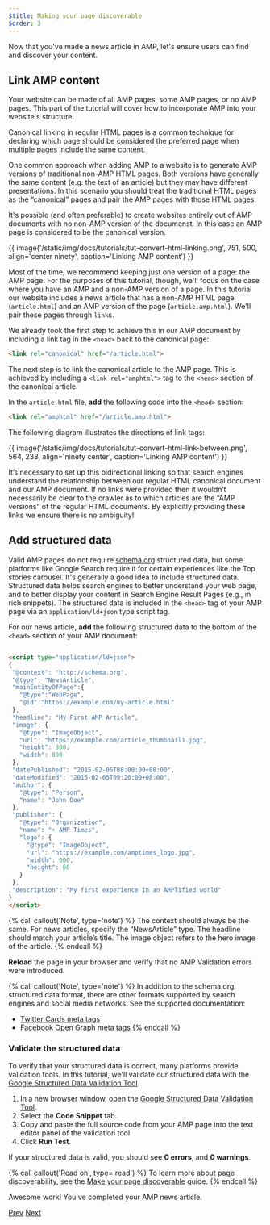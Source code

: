 ```yaml
---
$title: Making your page discoverable
$order: 3
---
```


Now that you've made a news article in AMP, let's ensure users can find and discover your content.

## Link AMP content

Your website can be made of all AMP pages, some AMP pages, or no AMP pages.  This part of the tutorial will cover how to incorporate AMP into your website's structure.

Canonical linking in regular HTML pages is a common technique for declaring which page should be considered the preferred page when multiple pages include the same content.

One common approach when adding AMP to a website is to generate AMP versions of traditional non-AMP HTML pages.  Both versions have generally the same content (e.g. the text of an article) but they may have different presentations.  In this scenario you should treat the traditional HTML pages as the “canonical” pages and pair the AMP pages with those HTML pages.

It's possible (and often preferable) to create websites entirely out of AMP documents with no non-AMP version of the documenst.  In this case an AMP page is considered to be the canonical version.

{{ image('/static/img/docs/tutorials/tut-convert-html-linking.png', 751, 500, align='center ninety', caption='Linking AMP content') }}

Most of the time, we recommend keeping just one version of a page:  the AMP page.  For the purposes of this tutorial, though, we'll focus on the case where you have an AMP and a non-AMP version of a page.  In this tutorial our website includes a news article that has a non-AMP HTML page (`article.html`) and an AMP version of the page (`article.amp.html`).  We'll pair these pages through `link`s.

We already took the first step to achieve this in our AMP document by including a link tag in the `<head>` back to the canonical page:

```html
<link rel="canonical" href="/article.html">
```

The next step is to link the canonical article to the AMP page. This is achieved by including a `<link rel="amphtml">` tag to the `<head>` section of the canonical article.

In the `article.html` file, **add** the following code into the `<head>` section:

```html
<link rel="amphtml" href="/article.amp.html">
```

The following diagram illustrates the directions of link tags:

{{ image('/static/img/docs/tutorials/tut-convert-html-link-between.png', 564, 238, align='ninety center', caption='Linking AMP content') }}

It’s necessary to set up this bidirectional linking so that search engines understand the relationship between our regular HTML canonical document and our AMP document. If no links were provided then it wouldn’t necessarily be clear to the crawler as to which articles are the “AMP versions” of the regular HTML documents. By explicitly providing these links we ensure there is no ambiguity!

## Add structured data

Valid AMP pages do not require [schema.org](http://schema.org/) structured data, but some platforms like Google Search require it for certain experiences like the Top stories carousel. It's generally a good idea to include structured data. Structured data helps search engines to better understand your web page, and to better display your content in Search Engine Result Pages (e.g., in rich snippets).  The structured data is included in the `<head>` tag of your AMP page via an `application/ld+json` type script tag.

For our news article, **add** the following structured data to the bottom of the `<head>` section of your AMP document:

```html

<script type="application/ld+json">
{
 "@context": "http://schema.org",
 "@type": "NewsArticle",
 "mainEntityOfPage":{
   "@type":"WebPage",
   "@id":"https://example.com/my-article.html"
 },
 "headline": "My First AMP Article",
 "image": {
   "@type": "ImageObject",
   "url": "https://example.com/article_thumbnail1.jpg",
   "height": 800,
   "width": 800
 },
 "datePublished": "2015-02-05T08:00:00+08:00",
 "dateModified": "2015-02-05T09:20:00+08:00",
 "author": {
   "@type": "Person",
   "name": "John Doe"
 },
 "publisher": {
   "@type": "Organization",
   "name": "⚡ AMP Times",
   "logo": {
     "@type": "ImageObject",
     "url": "https://example.com/amptimes_logo.jpg",
     "width": 600,
     "height": 60
   }
 },
 "description": "My first experience in an AMPlified world"
}
</script>
```


{% call callout('Note', type='note') %}
The context should always be the same. For news articles, specify the “NewsArticle” type. The headline should match your article’s title. The image object refers to the hero image of the article.
{% endcall %}


**Reload** the page in your browser and verify that no AMP Validation errors were introduced.

{% call callout('Note', type='note') %}
In addition to the schema.org structured data format, there are other formats supported by search engines and social media networks. See the supported documentation:

- [Twitter Cards meta tags](https://dev.twitter.com/cards/overview)
- [Facebook Open Graph meta tags](https://developers.facebook.com/docs/sharing/webmasters)
{% endcall %}

### Validate the structured data

To verify that your structured data is correct, many platforms provide validation tools.  In this tutorial, we'll validate our structured data with  the [Google Structured Data Validation Tool](https://developers.google.com/structured-data/testing-tool/).

1.  In a new browser window, open the [Google Structured Data Validation Tool](https://developers.google.com/structured-data/testing-tool/).
2.  Select the **Code Snippet** tab.
3.  Copy and paste the full source code from your AMP page into the text editor panel of the validation tool.
3.  Click **Run Test**.

If your structured data is valid, you should see **0 errors**, and **0 warnings**.

{% call callout('Read on', type='read') %}
To learn more about page discoverability, see the [Make your page discoverable](https://www.ampproject.org/docs/guides/discovery.html) guide.
{% endcall %}

Awesome work!  You've completed your AMP news article.

<div class="prev-next-buttons">
  <a class="button prev-button" href="/docs/tutorials/converting/resolving-errors.html"><span class="arrow-prev">Prev</span></a>
  <a class="button next-button" href="/docs/tutorials/converting/congratulations.html"><span class="arrow-next">Next</span></a>
</div>
